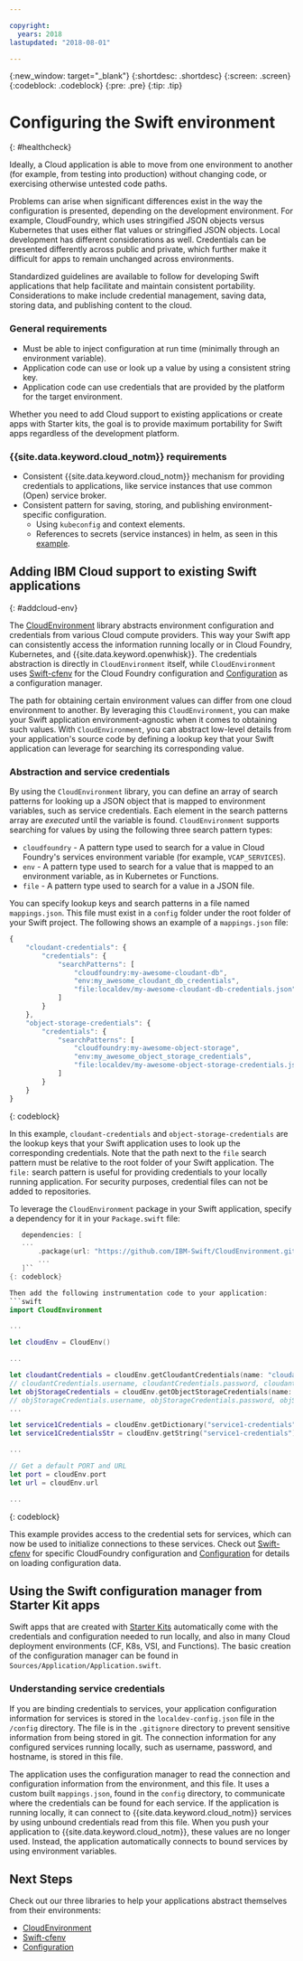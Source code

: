 ```yaml
---

copyright:
  years: 2018
lastupdated: "2018-08-01"

---
```

{:new_window: target="_blank"}
{:shortdesc: .shortdesc}
{:screen: .screen}
{:codeblock: .codeblock}
{:pre: .pre}
{:tip: .tip}

# Configuring the Swift environment
{: #healthcheck}

Ideally, a Cloud application is able to move from one environment to another (for example, from testing into production) without changing code, or exercising otherwise untested code paths.

Problems can arise when significant differences exist in the way the configuration is presented, depending on the development environment. For example, CloudFoundry, which uses stringified JSON objects versus Kubernetes that uses either flat values or stringified JSON objects. Local development has different considerations as well. Credentials can be presented differently across public and private, which further make it difficult for apps to remain unchanged across environments.

Standardized guidelines are available to follow for developing Swift applications that help facilitate and maintain consistent portability. Considerations to make include credential management, saving data, storing data, and publishing content to the cloud.

### General requirements
* Must be able to inject configuration at run time (minimally through an environment variable).
* Application code can use or look up a value by using a consistent string key.
* Application code can use credentials that are provided by the platform for the target environment.

Whether you need to add Cloud support to existing applications or create apps with Starter kits, the goal is to provide maximum portability for Swift apps regardless of the development platform.

### {{site.data.keyword.cloud_notm}} requirements
* Consistent {{site.data.keyword.cloud_notm}} mechanism for providing credentials to applications, like service instances that use common (Open) service broker.
* Consistent pattern for saving, storing, and publishing environment-specific configuration.
  * Using `kubeconfig` and context elements.
  * References to secrets (service instances) in helm, as seen in this [example](https://github.com/kubernetes/helm/issues/2780).

## Adding IBM Cloud support to existing Swift applications
{: #addcloud-env}

The [CloudEnvironment](https://github.com/ibm-developer/ibm-cloud-env) library abstracts environment configuration and credentials from various Cloud compute providers. This way your Swift app can consistently access the information running locally or in Cloud Foundry, Kubernetes, and {{site.data.keyword.openwhisk}}. The credentials abstraction is directly in `CloudEnvironment` itself, while `CloudEnvironment` uses [Swift-cfenv](https://github.com/IBM-Swift/Swift-cfenv) for the Cloud Foundry configuration and [Configuration](https://github.com/IBM-Swift/Configuration) as a configuration manager.

The path for obtaining certain environment values can differ from one cloud environment to another. By leveraging this `CloudEnvironment`, you can make your Swift application environment-agnostic when it comes to obtaining such values. With `CloudEnvironment`, you can abstract low-level details from your application's source code by defining a lookup key that your Swift application can leverage for searching its corresponding value.

### Abstraction and service credentials
By using the `CloudEnvironment` library, you can define an array of search patterns for looking up a JSON object that is mapped to environment variables, such as service credentials. Each element in the search patterns array are *executed* until the variable is found. `CloudEnvironment` supports searching for values by using the following three search pattern types:

- `cloudfoundry` - A pattern type used to search for a value in Cloud Foundry's services environment variable (for example, `VCAP_SERVICES`).
- `env` - A pattern type used to search for a value that is mapped to an environment variable, as in Kubernetes or Functions.
- `file` - A pattern type used to search for a value in a JSON file.

You can specify lookup keys and search patterns in a file named `mappings.json`. This file must exist in a `config` folder under the root folder of your Swift project. The following shows an example of a `mappings.json` file:

```javascript
{
    "cloudant-credentials": {
        "credentials": {
            "searchPatterns": [
                "cloudfoundry:my-awesome-cloudant-db",
                "env:my_awesome_cloudant_db_credentials",
                "file:localdev/my-awesome-cloudant-db-credentials.json"
            ]
        }
    },
    "object-storage-credentials": {
        "credentials": {
            "searchPatterns": [
                "cloudfoundry:my-awesome-object-storage",
                "env:my_awesome_object_storage_credentials",
                "file:localdev/my-awesome-object-storage-credentials.json"
            ]
        }
    }
}
```
{: codeblock}

In this example, `cloudant-credentials` and `object-storage-credentials` are the lookup keys that your Swift application uses to look up the corresponding credentials. Note that the path next to the `file` search pattern must be relative to the root folder of your Swift application. The `file:` search pattern is useful for providing credentials to your locally running application. For security purposes, credential files can not be added to repositories.

To leverage the `CloudEnvironment` package in your Swift application, specify a dependency for it in your `Package.swift` file:
```swift
   dependencies: [
   ...
       .package(url: "https://github.com/IBM-Swift/CloudEnvironment.git", .upToNextMajor(from: "8.0.0")),
       ...
   ]``
{: codeblock}

Then add the following instrumentation code to your application:
```swift
import CloudEnvironment

...

let cloudEnv = CloudEnv()

...

let cloudantCredentials = cloudEnv.getCloudantCredentials(name: "cloudant-credentials")
// cloudantCredentials.username, cloudantCredentials.password, cloudantCredentials.url, etc.
let objStorageCredentials = cloudEnv.getObjectStorageCredentials(name: "object-storage-credentials")
// objStorageCredentials.username, objStorageCredentials.password, objStorageCredentials.projectID, etc.
...

let service1Credentials = cloudEnv.getDictionary("service1-credentials")
let service1CredentialsStr = cloudEnv.getString("service1-credentials")

...

// Get a default PORT and URL
let port = cloudEnv.port
let url = cloudEnv.url

...
```
{: codeblock}

This example provides access to the credential sets for services, which can now be used to initialize connections to these services. Check out [Swift-cfenv](https://github.com/IBM-Swift/Swift-cfenv#api) for specific CloudFoundry configuration and [Configuration](https://github.com/IBM-Swift/Configuration) for details on loading configuration data.

## Using the Swift configuration manager from Starter Kit apps

Swift apps that are created with [Starter Kits](https://console.bluemix.net/developer/appledevelopment/starter-kits/) automatically come with the credentials and configuration needed to run locally, and also in many Cloud deployment environments (CF, K8s, VSI, and Functions). The basic creation of the configuration manager can be found in `Sources/Application/Application.swift`.

### Understanding service credentials

If you are binding credentials to services, your application configuration information for services is stored in the `localdev-config.json` file in the `/config` directory. The file is in the `.gitignore` directory to prevent sensitive information from being stored in git. The connection information for any configured services running locally, such as username, password, and hostname, is stored in this file.

The application uses the configuration manager to read the connection and configuration information from the environment, and this file. It uses a custom built `mappings.json`, found in the `config` directory, to communicate where the credentials can be found for each service. If the application is running locally, it can connect to {{site.data.keyword.cloud_notm}} services by using unbound credentials read from this file. When you push your application to {{site.data.keyword.cloud_notm}}, these values are no longer used. Instead, the application automatically connects to bound services by using environment variables.


## Next Steps

Check out our three libraries to help your applications abstract themselves from their environments:

* [CloudEnvironment](https://github.com/ibm-developer/ibm-cloud-env)
* [Swift-cfenv](https://github.com/IBM-Swift/Swift-cfenv)
* [Configuration](https://github.com/IBM-Swift/Configuration)
